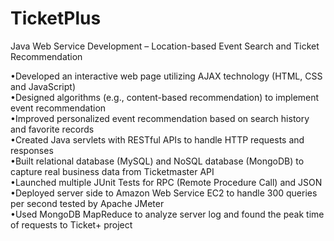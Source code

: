 # TicketPlus
Java Web Service Development – Location-based Event Search and Ticket Recommendation <br />

•Developed an interactive web page utilizing AJAX technology (HTML, CSS and JavaScript) <br />
•Designed algorithms (e.g., content-based recommendation) to implement event recommendation <br />
•Improved personalized event recommendation based on search history and favorite records <br />
•Created Java servlets with RESTful APIs to handle HTTP requests and responses <br />
•Built relational database (MySQL) and NoSQL database (MongoDB) to capture real business data from Ticketmaster API <br />
•Launched multiple JUnit Tests for RPC (Remote Procedure Call) and JSON <br />
•Deployed server side to Amazon Web Service EC2 to handle 300 queries per second tested by Apache JMeter <br />
•Used MongoDB MapReduce to analyze server log and found the peak time of requests to Ticket+ project <br />

